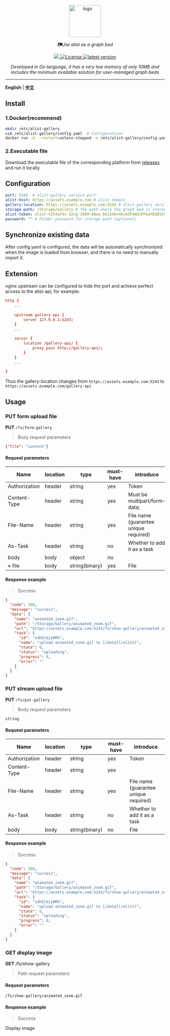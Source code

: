 <div align="center">
  <a href="https://alist.nn.ci"><img width="100px" alt="logo" src="https://cloud.hive-net.cn/gallery-api/fs/show-gallery/2024_09_11_ukNhp1.png"/></a>
  <p><em>📷Use alist as a graph bed</em></p>
  <a href="https://go.dev/dl/">
    <img src="https://img.shields.io/badge/Go-1.22.1-blue" />
  </a>
  <a href="https://github.com/ThinkerWen/alist-gallery/blob/main/LICENSE">
    <img src="https://img.shields.io/github/license/ThinkerWen/alist-gallery" alt="License" />
  </a>
  <a href="https://github.com/ThinkerWen/alist-gallery/releases">
    <img src="https://img.shields.io/github/v/release/ThinkerWen/alist-gallery.svg" alt="latest version" />
  </a>
</div>

<div align="center">
<p><em>Developed in Go language, it has a very low memory of only 10MB and includes the minimum available solution for user-managed graph beds</em></p>
</div>

---
**English** | **[中文](https://github.com/ThinkerWen/alist-gallery/blob/main/README.md)**

## Install

### 1.Docker(recommend)
```bash
mkdir /etc/alist-gallery
vim /etc/alist-gallery/config.yaml  # Configuration⬇️
docker run -d --restart=unless-stopped -v /etc/alist-gallery/config.yaml:/app/config.yaml -p 5243:5243 --name="alist-gallery" designerwang/alist-gallery:latest
```
### 2.Executable file
Download the executable file of the corresponding platform from [releases](https://github.com/ThinkerWen/alist-gallery/releases) and run it locally

## Configuration

```yaml
port: 5243  # alist-gallery service port
alist-host: https://assets.example.com # alist domain
gallery-location: https://assets.example.com:5243 # alist-gallery service location
storage-path: /Storage/Gallery # The path where the graph bed is stored in the alist
alist-token: alist-4254afdc-1acg-1999-08aa-b6134kx4kv63FdkHJFPeaFDdEGYmSe29KETy4fdsareKM8fdsagfdsgfdgfdagdfgr # alist service token
password: "" # Folder password for storage path (optional)
```

## Synchronize existing data
After config.yaml is configured, the data will be automatically synchronized when the image is loaded from browser, and there is no need to manually import it.

## Extension

nginx upstream can be configured to hide the port and achieve perfect access to the alist-api, for example:
```conf
http {
    ...
    
    upstream gallery-api {
        server 127.0.0.1:5243;
    }
    ...
    
    server {
        location /gallery-api/ {
            proxy_pass http://gallery-api/; 
        }
    }
    ...
    
}
```
Thus the gallery-location changes from `https://assets.example.com:5243` to `https://assets.example.com/gallery-api`

## Usage
### PUT form upload file
**PUT** `/fs/form-gallery`
> Body request parameters
```json
{"file": "content"}
```
#### Request parameters
| Name           | location | type           | must-have | introduce                             |
|----------------|----------|----------------|-----------|---------------------------------------|
| Authorization  | header   | string         | yes         | Token                                 |
| Content-Type   | header   | string         | yes         | Must be multipart/form-data;          |
| File-Name      | header   | string         | yes         | File name (guarantee unique required) |
| As-Task        | header   | string         | no         | Whether to add it as a task           |
| body           | body     | object         | no         |                                       |
| » file         | body     | string(binary) | yes         | File                                  |
#### Response example
> Success
```json
{
  "code": 200,
  "message": "success",
  "data": {
    "name": "animated_zoom.gif",
    "path": "/Storage/Gallery/animated_zoom.gif",
    "url": "https://assets.example.com:5243/fs/show-gallery/animated_zoom.gif",
    "task": {
      "id": "sdH2LbjyWRk",
      "name": "upload animated_zoom.gif to [/data](/alist)",
      "state": 0,
      "status": "uploading",
      "progress": 0,
      "error": ""
    }
  }
}
```

### PUT stream upload file
**PUT** `/fs/put-gallery`
> Body request parameters
```text
string
```
#### Request parameters
| Name           | location | type           | must-have | introduce                             |
|----------------|----------|----------------|-----------|---------------------------------------|
| Authorization  | header   | string         | yes         | Token                                 |
| Content-Type   | header   | string         | yes         |                                       |
| File-Name      | header   | string         | yes         | File name (guarantee unique required) |
| As-Task        | header   | string         | no         | Whether to add it as a task           |
| body           | body     | string(binary) | no         | File                                  |
#### Response example
> Success
```json
{
  "code": 200,
  "message": "success",
  "data": {
    "name": "animated_zoom.gif",
    "path": "/Storage/Gallery/animated_zoom.gif",
    "url": "https://assets.example.com:5243/fs/show-gallery/animated_zoom.gif",
    "task": {
      "id": "sdH2LbjyWRk",
      "name": "upload animated_zoom.gif to [/data](/alist)",
      "state": 0,
      "status": "uploading",
      "progress": 0,
      "error": ""
    }
  }
}
```

### GET display image
**GET** /fs/show-gallery
> Path request parameters
#### Request parameters
```url
/fs/show-gallery/animated_zoom.gif
```
#### Response example
> Success

Display image
